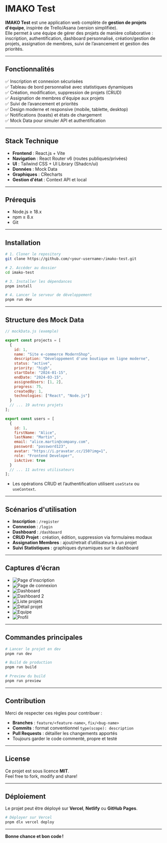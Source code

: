 
# IMAKO Test

**IMAKO Test** est une application web complète de **gestion de projets d'équipe**, inspirée de Trello/Asana (version simplifiée).  
Elle permet à une équipe de gérer des projets de manière collaborative : inscription, authentification, dashboard personnalisé, création/gestion de projets, assignation de membres, suivi de l’avancement et gestion des priorités.

---

## Fonctionnalités

✅ Inscription et connexion sécurisées  
✅ Tableau de bord personnalisé avec statistiques dynamiques  
✅ Création, modification, suppression de projets (CRUD)  
✅ Assignation de membres d'équipe aux projets  
✅ Suivi de l’avancement et priorités  
✅ Design moderne et responsive (mobile, tablette, desktop)  
✅ Notifications (toasts) et états de chargement  
✅ Mock Data pour simuler API et authentification

---

## Stack Technique

- **Frontend** : React.js + Vite
- **Navigation** : React Router v6 (routes publiques/privées)  
- **UI** : Tailwind CSS + UI Library (Shadcn/ui)  
- **Données** : Mock Data  
- **Graphiques** : CRecharts
- **Gestion d'état** : Context API et local

---

## Prérequis

- Node.js ≥ 18.x
- npm ≥ 8.x
- Git

---

## Installation

```bash
# 1. Cloner le repository
git clone https://github.com/<your-username>/imako-test.git

# 2. Accéder au dossier
cd imako-test

# 3. Installer les dépendances
pnpm install

# 4. Lancer le serveur de développement
pnpm run dev
```

---

## Structure des Mock Data

```javascript
// mockData.js (exemple)

export const projects = [
  {
    id: 1,
    name: "Site e-commerce ModernShop",
    description: "Développement d'une boutique en ligne moderne",
    status: "active",
    priority: "high",
    startDate: "2024-01-15",
    endDate: "2024-03-15",
    assignedUsers: [1, 2],
    progress: 75,
    createdBy: 1,
    technologies: ["React", "Node.js"]
  }
  // ... 19 autres projets
];

export const users = [
  {
    id: 1,
    firstName: "Alice",
    lastName: "Martin",
    email: "alice.martin@company.com",
    password: "password123",
    avatar: "https://i.pravatar.cc/150?img=1",
    role: "Frontend Developer",
    isActive: true
  }
  // ... 11 autres utilisateurs
];
```

- Les opérations CRUD et l’authentification utilisent `useState` ou `useContext`.

---

## Scénarios d'utilisation

- **Inscription** : `/register`  
- **Connexion** : `/login`  
- **Dashboard** : `/dashboard`  
- **CRUD Projet** : création, édition, suppression via formulaires modaux  
- **Assignation Membres** : ajout/retrait d’utilisateurs à un projet  
- **Suivi Statistiques** : graphiques dynamiques sur le dashboard

---

## Captures d’écran

- ![Page d’inscription](./screenshots/register.png)
- ![Page de connexion](./screenshots/login.png)
- ![Dashboard](./screenshots/dashboard1.jpeg)
- ![Dashboard 2](./screenshots/dashboard2.png)
- ![Liste projets](./screenshots/projects-list.jpeg)
- ![Détail projet](./screenshots/project-details.png)
- ![Equipe](./screenshots/teams.jpeg)
- ![Profil](./screenshots/user-profile.jpeg)

---

## Commandes principales

```bash
# Lancer le projet en dev
pnpm run dev

# Build de production
pnpm run build

# Preview du build
pnpm run preview
```

---

## Contribution

Merci de respecter ces règles pour contribuer :

- **Branches** : `feature/<feature-name>`, `fix/<bug-name>`  
- **Commits** : format conventionnel `type(scope): description`  
- **Pull Requests** : détailler les changements apportés  
- Toujours garder le code commenté, propre et testé

---

## License

Ce projet est sous licence **MIT**.  
Feel free to fork, modify and share!

---

## Déploiement

Le projet peut être déployé sur **Vercel**, **Netlify** ou **GitHub Pages**.

```bash
# Déployer sur Vercel
pnpm dlx vercel deploy
```

---


**Bonne chance et bon code !**
